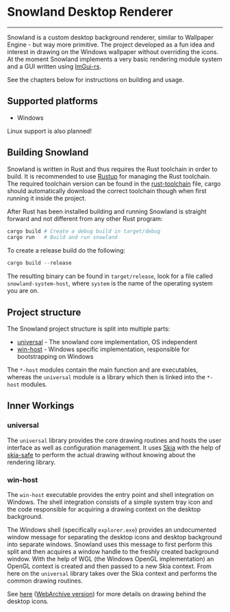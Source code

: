 # Snowland Desktop Renderer

---
Snowland is a custom desktop background renderer, similar to Wallpaper Engine - but way
more primitive. The project developed as a fun idea and interest in drawing on the 
Windows wallpaper without overriding the icons. At the moment Snowland implements a very
basic rendering module system and a GUI written using 
[ImGui-rs](https://github.com/imgui-rs/imgui-rs).

See the chapters below for instructions on building and usage.

## Supported platforms

- Windows

Linux support is also planned!

## Building Snowland
Snowland is written in Rust and thus requires the Rust toolchain in order to build. It is
recommended to use [Rustup](https://rustup.rs/) for managing the Rust toolchain. The 
required toolchain version can be found in the [rust-toolchain](./rust-toolchain) file,
cargo should automatically download the correct toolchain though when first running it
inside the project.

After Rust has been installed building and running Snowland is straight forward and not
different from any other Rust program:

```powershell
cargo build # Create a debug build in target/debug
cargo run   # Build and run snowland
```

To create a release build do the following:
````powershell
cargo build --release
````

The resulting binary can be found in `target/release`, look for a file called 
`snowland-system-host`, where `system` is the name of the operating system you are on.

## Project structure

The Snowland project structure is split into multiple parts:
- [universal](./universal) - The snowland core implementation, OS independent
- [win-host](./win-host) - Windows specific implementation, responsible for bootstrapping
  on Windows

The `*-host` modules contain the main function and are executables, whereas the 
`universal` module is a library which then is linked into the `*-host` modules.

## Inner Workings

### universal

The `universal` library provides the core drawing routines and hosts the user interface
as well as configuration management. It uses [Skia](https://skia.org/) with the help of
[skia-safe](https://github.com/rust-skia/rust-skia) to perform the actual drawing without
knowing about the rendering library.

### win-host

The `win-host` executable provides the entry point and shell integration on Windows. The
shell integration consists of a simple system tray icon and the code responsible for 
acquiring a drawing context on the desktop background.

The Windows shell (specifically `explorer.exe`) provides an undocumented window message 
for separating the desktop icons and desktop background into separate windows. Snowland
uses this message to first perform this split and then acquires a window handle to the
freshly created background window. With the help of WGL (the Windows OpenGL
implementation) an OpenGL context is created and then passed to a new Skia context. From
here on the `universal` library takes over the Skia context and performs the common 
drawing routines.

See [here](https://www.codeproject.com/Articles/856020/Draw-Behind-Desktop-Icons-in-Windows-plus)
([WebArchive version](https://web.archive.org/web/20211001000000*/https://www.codeproject.com/Articles/856020/Draw-Behind-Desktop-Icons-in-Windows-plus))
for more details on drawing behind the desktop icons.
